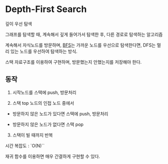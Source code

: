 # Depth-First Search 

깊이 우선 탐색

그래프를 탐색할 때, 계속해서 깊게 들어가서 탐색한 후, 다른 경로로 탐색하는 알고리즘

계속해서 자식노드를 방문하며, [BFS](BFS)는 가까운 노드를 우선으로 탐색한다면, DFS는 멀리 있는 노드를 우선하여 탐색하는 방식.

스택 자료구조를 이용하여 구현하며, 방문했는지 안했는지를 저장해야 한다.

## 동작

1. 시작노드를 스택에 push, 방문처리

2. 스택 top 노드의 인접 노드 중에서

- 방문하지 않은 노드가 있다면 스택에 push, 방문처리

- 방문하지 않은 노드가 없다면 스택 pop

3. 스택이 빌 때까지 반복


시간 복잡도 : `O(N)``

재귀 함수를 이용하면 매우 간결하게 구현할 수 있다.